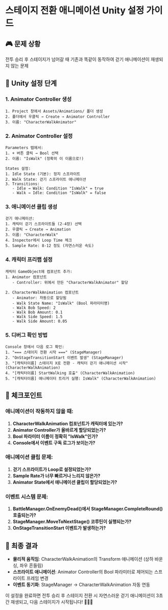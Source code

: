 # 스테이지 전환 애니메이션 Unity 설정 가이드

## 🎮 문제 상황
전투 승리 후 스테이지가 넘어갈 때 기존과 똑같이 동작하여 걷기 애니메이션이 재생되지 않는 문제

## 🔧 Unity 설정 단계

### 1. **Animator Controller 생성**
```
1. Project 창에서 Assets/Animations/ 폴더 생성
2. 폴더에서 우클릭 → Create → Animator Controller
3. 이름: "CharacterWalkAnimator"
```

### 2. **Animator Controller 설정**
```
Parameters 탭에서:
1. + 버튼 클릭 → Bool 선택
2. 이름: "IsWalk" (정확히 이 이름으로!)

States 설정:
1. Idle State (기본): 정지 스프라이트
2. Walk State: 걷기 스프라이트 애니메이션
3. Transitions:
   - Idle → Walk: Condition "IsWalk" = true
   - Walk → Idle: Condition "IsWalk" = false
```

### 3. **애니메이션 클립 생성**
```
걷기 애니메이션:
1. 캐릭터 걷기 스프라이트들 (2-4장) 선택
2. 우클릭 → Create → Animation
3. 이름: "CharacterWalk"
4. Inspector에서 Loop Time 체크
5. Sample Rate: 8-12 정도 (자연스러운 속도)
```

### 4. **캐릭터 프리팹 설정**
```
캐릭터 GameObject에 컴포넌트 추가:
1. Animator 컴포넌트
   - Controller: 위에서 만든 "CharacterWalkAnimator" 할당

2. CharacterWalkAnimation 컴포넌트
   - Animator: 자동으로 할당됨
   - Walk State Name: "IsWalk" (Bool 파라미터명)
   - Walk Bob Speed: 2
   - Walk Bob Amount: 0.1
   - Walk Side Speed: 1.5
   - Walk Side Amount: 0.05
```

### 5. **디버그 확인 방법**
```
Console 창에서 다음 로그 확인:
1. "=== 스테이지 전환 시작 ===" (StageManager)
2. "OnStageTransitionStart 이벤트 발생" (StageManager)
3. "[캐릭터이름] 스테이지 X로 전환 - 캐릭터 걷기 애니메이션 시작" (CharacterWalkAnimation)
4. "[캐릭터이름] StartWalking 호출" (CharacterWalkAnimation)
5. "[캐릭터이름] 애니메이터 트리거 실행: IsWalk" (CharacterWalkAnimation)
```

## 🚨 체크포인트

### 애니메이션이 작동하지 않을 때:
1. **CharacterWalkAnimation 컴포넌트가 캐릭터에 있는가?**
2. **Animator Controller가 올바르게 할당되었는가?**
3. **Bool 파라미터 이름이 정확히 "IsWalk"인가?**
4. **Console에서 이벤트 구독 로그가 보이는가?**

### 애니메이션 클립 문제:
1. **걷기 스프라이트가 Loop로 설정되었는가?**
2. **Sample Rate가 너무 빠르거나 느리지 않은가?**
3. **Animator State에서 애니메이션 클립이 할당되었는가?**

### 이벤트 시스템 문제:
1. **BattleManager.OnEnemyDead()에서 StageManager.CompleteRound() 호출되는가?**
2. **StageManager.MoveToNextStage() 코루틴이 실행되는가?**
3. **OnStageTransitionStart 이벤트가 발생하는가?**

## 🎯 최종 결과
- **물리적 움직임**: CharacterWalkAnimation의 Transform 애니메이션 (상하 바운싱, 좌우 흔들림)
- **스프라이트 애니메이션**: Animator Controller의 Bool 파라미터로 제어되는 스프라이트 프레임 변경
- **이벤트 동기화**: StageManager → CharacterWalkAnimation 자동 연동

이 설정을 완료하면 전투 승리 후 스테이지 전환 시 자연스러운 걷기 애니메이션이 3초간 재생되고, 다음 스테이지가 시작됩니다! 🚶‍♂️✨
